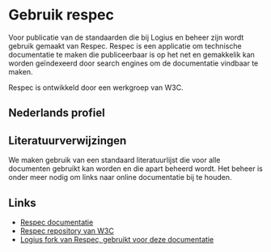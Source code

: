 # Gebruik respec

Voor publicatie van de standaarden die bij Logius en beheer zijn wordt
gebruik gemaakt van Respec. Respec is een applicatie om technische
documentatie te maken die publiceerbaar is op het net en gemakkelik
kan worden geïndexeerd door search engines om de documentatie vindbaar
te maken.

Respec is ontwikkeld door een werkgroep van W3C.

## Nederlands profiel

## Literatuurverwijzingen

We maken gebruik van een standaard literatuurlijst die voor alle
documenten gebruikt kan worden en die apart beheerd wordt. Het beheer
is onder meer nodig om links naar online documentatie bij te houden. 

## Links

- [Respec documentatie](https://respec.org/docs/)
- [Respec repository van W3C](https://github.com/w3c/respec)
- [Logius fork van Respec, gebruikt voor deze documentatie](https://github.com/Logius-standaarden/respec)
